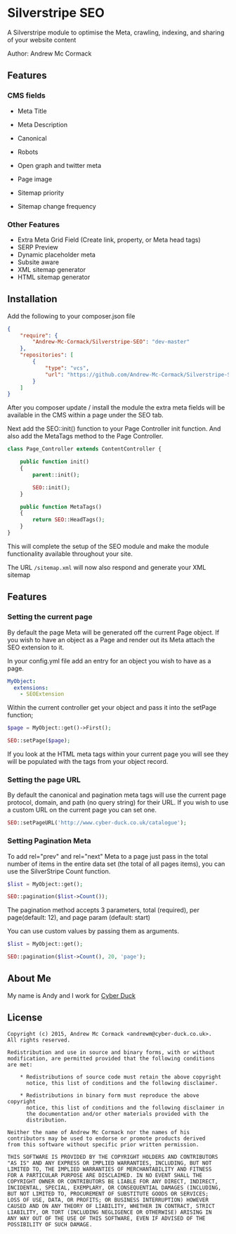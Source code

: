 # Silverstripe SEO
A Silverstripe module to optimise the Meta, crawling, indexing, and sharing of your website content

Author: Andrew Mc Cormack

## Features

### CMS fields
  - Meta Title
  - Meta Description
  - Canonical
  - Robots
  - Open graph and twitter meta
  - Page image

  - Sitemap priority
  - Sitemap change frequency

### Other Features
  - Extra Meta Grid Field (Create link, property, or Meta head tags)
  - SERP Preview
  - Dynamic placeholder meta
  - Subsite aware
  - XML sitemap generator
  - HTML sitemap generator

## Installation

Add the following to your composer.json file

```json
{  
    "require": {  
        "Andrew-Mc-Cormack/Silverstripe-SEO": "dev-master"
    },  
    "repositories": [  
        {  
            "type": "vcs",  
            "url": "https://github.com/Andrew-Mc-Cormack/Silverstripe-SEO"  
        }  
    ]  
}
```

After you composer update / install the module the extra meta fields will be available in the CMS within a page under the SEO tab.

Next add the SEO::init() function to your Page Controller init function.
And also add the MetaTags method to the Page Controller.

```php
class Page_Controller extends ContentController {

    public function init()
    {
        parent::init();

        SEO::init();
    }

    public function MetaTags()
    {
        return SEO::HeadTags();
    }
}
```

This will complete the setup of the SEO module and make the module functionality available throughout your site.

The URL ```/sitemap.xml``` will now also respond and generate your XML sitemap

## Features

### Setting the current page

By default the page Meta will be generated off the current Page object. If you wish to have an object as a Page and render out its Meta attach the SEO extension to it.

In your config.yml file add an entry for an object you wish to have as a page.

```yml
MyObject:
  extensions:
    - SEOExtension
```

Within the current controller get your object and pass it into the setPage function;

```php
$page = MyObject::get()->First();

SEO::setPage($page);
```

If you look at the HTML meta tags within your current page you will see they will be populated with the tags from your object record.

### Setting the page URL

By default the canonical and pagination meta tags will use the current page protocol, domain, and path (no query string) for their URL. If you wish to use a custom URL on the current page you can set one.

```php
SEO::setPageURL('http://www.cyber-duck.co.uk/catalogue');
```

### Setting Pagination Meta

To add rel="prev" and rel="next" Meta to a page just pass in the total number of items in the entire data set (the total of all pages items), you can use the SilverStripe Count function.

```php
$list = MyObject::get();

SEO::pagination($list->Count());
```

The pagination method accepts 3 parameters, total (required), per page(default: 12), and page param (default: start)

You can use custom values by passing them as arguments.

```php
$list = MyObject::get();

SEO::pagination($list->Count(), 20, 'page');
```

## About Me
My name is Andy and I work for [Cyber Duck](https://www.cyber-duck.co.uk/)

## License

    Copyright (c) 2015, Andrew Mc Cormack <andrewm@cyber-duck.co.uk>.
    All rights reserved.

    Redistribution and use in source and binary forms, with or without
    modification, are permitted provided that the following conditions
    are met:

        * Redistributions of source code must retain the above copyright
          notice, this list of conditions and the following disclaimer.

        * Redistributions in binary form must reproduce the above copyright
          notice, this list of conditions and the following disclaimer in
          the documentation and/or other materials provided with the
          distribution.

    Neither the name of Andrew Mc Cormack nor the names of his
    contributors may be used to endorse or promote products derived
    from this software without specific prior written permission.

    THIS SOFTWARE IS PROVIDED BY THE COPYRIGHT HOLDERS AND CONTRIBUTORS
    "AS IS" AND ANY EXPRESS OR IMPLIED WARRANTIES, INCLUDING, BUT NOT
    LIMITED TO, THE IMPLIED WARRANTIES OF MERCHANTABILITY AND FITNESS
    FOR A PARTICULAR PURPOSE ARE DISCLAIMED. IN NO EVENT SHALL THE
    COPYRIGHT OWNER OR CONTRIBUTORS BE LIABLE FOR ANY DIRECT, INDIRECT,
    INCIDENTAL, SPECIAL, EXEMPLARY, OR CONSEQUENTIAL DAMAGES (INCLUDING,
    BUT NOT LIMITED TO, PROCUREMENT OF SUBSTITUTE GOODS OR SERVICES;
    LOSS OF USE, DATA, OR PROFITS; OR BUSINESS INTERRUPTION) HOWEVER
    CAUSED AND ON ANY THEORY OF LIABILITY, WHETHER IN CONTRACT, STRICT
    LIABILITY, OR TORT (INCLUDING NEGLIGENCE OR OTHERWISE) ARISING IN
    ANY WAY OUT OF THE USE OF THIS SOFTWARE, EVEN IF ADVISED OF THE
    POSSIBILITY OF SUCH DAMAGE.